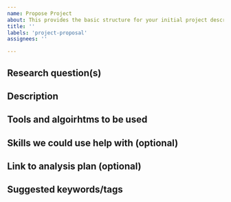 ```yaml
---
name: Propose Project
about: This provides the basic structure for your initial project description.
title: ''
labels: 'project-proposal'
assignees: ''

---
```

<!-- Make the title of the issue the title of your project -->

## Research question(s)
<!-- Add the basic research question(s) your project will attempt to answer below this line -->

## Description
<!-- Describe the main idea and context of your project in a few sentences below this line -->

## Tools and algoirhtms to be used
<!-- List any tools or statistical approaches you plan to use in your project (e.g., fMRIPrep, ANOVA, R) -->

## Skills we could use help with (optional)
<!-- List any skills you and the other project proposers may need help with (e.g., Python, R, nilearn) -->

## Link to analysis plan (optional)
<!-- Add a link to a detailed analysis plan (can be in-progress), such as in a Google Doc -->

## Suggested keywords/tags
<!-- Add some keywords that would apply to your project below this line -->
